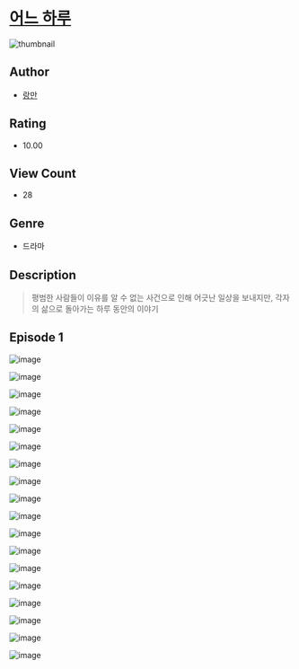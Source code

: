 # [어느 하루](https://comic.naver.com/challenge/list?titleId=810757)
![thumbnail](https://image-comic.pstatic.net/user_contents_data/challenge_comic/2023/05/24/310915/upload_3904678487041204838_480x623.jpeg)

## Author
- [랑만](https://comic.naver.com/artistTitle?id=310915)

## Rating
- 10.00

## View Count
- 28

## Genre
- 드라마

## Description
> 평범한 사람들이 이유를 알 수 없는 사건으로 인해 어긋난 일상을 보내지만, 각자의 삶으로 돌아가는 하루 동안의 이야기


## Episode 1
![image](https://image-comic.pstatic.net/user_contents_data/challenge_comic/2023/05/24/310915/upload_3905013614719099448.jpeg)

![image](https://image-comic.pstatic.net/user_contents_data/challenge_comic/2023/05/24/310915/upload_4049405887590523747.jpeg)

![image](https://image-comic.pstatic.net/user_contents_data/challenge_comic/2023/05/24/310915/upload_3990523749978223462.jpeg)

![image](https://image-comic.pstatic.net/user_contents_data/challenge_comic/2023/05/24/310915/upload_7305739526762672434.jpeg)

![image](https://image-comic.pstatic.net/user_contents_data/challenge_comic/2023/05/24/310915/upload_7365182208445069622.jpeg)

![image](https://image-comic.pstatic.net/user_contents_data/challenge_comic/2023/05/24/310915/upload_3774689819225502006.jpeg)

![image](https://image-comic.pstatic.net/user_contents_data/challenge_comic/2023/05/24/310915/upload_3977019737831911778.jpeg)

![image](https://image-comic.pstatic.net/user_contents_data/challenge_comic/2023/05/24/310915/upload_3559022808215467063.jpeg)

![image](https://image-comic.pstatic.net/user_contents_data/challenge_comic/2023/05/24/310915/upload_3474022656618095974.jpeg)

![image](https://image-comic.pstatic.net/user_contents_data/challenge_comic/2023/05/24/310915/upload_3702633324682044516.jpeg)

![image](https://image-comic.pstatic.net/user_contents_data/challenge_comic/2023/05/24/310915/upload_7292282603933283890.jpeg)

![image](https://image-comic.pstatic.net/user_contents_data/challenge_comic/2023/05/24/310915/upload_7365185529139376176.jpeg)

![image](https://image-comic.pstatic.net/user_contents_data/challenge_comic/2023/05/24/310915/upload_7149519595428459363.jpeg)

![image](https://image-comic.pstatic.net/user_contents_data/challenge_comic/2023/05/24/310915/upload_7089057459526066789.jpeg)

![image](https://image-comic.pstatic.net/user_contents_data/challenge_comic/2023/05/24/310915/upload_7365981759520256358.jpeg)

![image](https://image-comic.pstatic.net/user_contents_data/challenge_comic/2023/05/24/310915/upload_4135770529463559781.jpeg)

![image](https://image-comic.pstatic.net/user_contents_data/challenge_comic/2023/05/24/310915/upload_4049921773980168801.jpeg)

![image](https://image-comic.pstatic.net/user_contents_data/challenge_comic/2023/05/24/310915/upload_3846975905607541047.jpeg)
